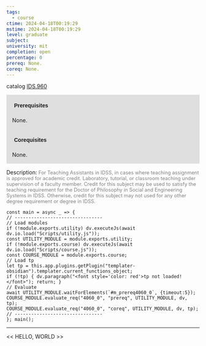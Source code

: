 ```yaml
---
tags:
  - course
ctime: 2024-04-18T00:19:29
mstime: 2024-04-18T00:19:29
level: graduate
subject: 
university: mit
completion: open
percentage: 0
prereq: None.
coreq: None.
---
```


catalog [IDS.960](http://student.mit.edu/catalog/mIDSa.html#IDS.960)

<span style="display: block; padding: 15px; background-color: rgb(100, 100, 100, 0.2);"><font id="m_prereq4060_0" style="display: block; font-family: Arial, sans-serif; font-weight: bold; padding: 5px">Prerequisites</font><br><span id="prereq4060_0">None.</span></span>
<span style="display: block; padding: 15px; background-color: rgb(100, 100, 100, 0.2);"><font id="m_coreq4060_0" style="display: block; font-family: Arial, sans-serif; font-weight: bold; padding: 5px">Corequisites</font><br><span id="coreq4060_0">None.</span></span>

<font style="">Description:</font>
<font style="color: grey; font-size: 0.8rem;">For Teaching Assistants in IDSS, in cases where teaching assignment is approved for academic credit. Laboratory, tutorial, or classroom teaching under supervision of a faculty member. Credit for this subject may be used to satisfy the teaching requirement for the Doctor of Philosophy in Social and Engineering Systems in IDSS. Otherwise, credit for this subject may not used for any other degree requirement or degree in IDSS.</font>

```dataviewjs
const main = async _ => {
// --------------------------------
// Load modules
if (!module.exports.utility) dv.executeJs(await dv.io.load("Scripts/utility.js"));
const UTILITY_MODULE = module.exports.utility;
if (!module.exports.course) dv.executeJs(await dv.io.load("Scripts/course.js"));
const COURSE_MODULE = module.exports.course;
// Load tp
let tp = this.app.plugins.getPlugin("templater-obsidian").templater.current_functions_object;
if (!tp) { dv.paragraph("<font style='color: red'>tp not loaded!</font>"); return; }
// Evaluate
await UTILITY_MODULE.waitForElements(`#m_prereq4060_0`, {timeout:5});
COURSE_MODULE.evaluate_req("4060_0", "prereq", UTILITY_MODULE, dv, tp);
COURSE_MODULE.evaluate_req("4060_0", "coreq", UTILITY_MODULE, dv, tp);
// --------------------------------
}; main();
```

---

<< HELLO, WORLD >>
